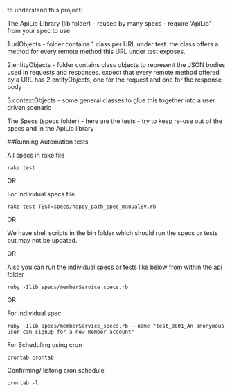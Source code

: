 to understand this project: 

The ApiLib Library (lib folder) - reused by many specs - require 'ApiLib' from your spec to use

1.urlObjects - folder contains 1 class per URL under test. the class offers a method for every remote method this URL under test exposes. 

2.entityObjects - folder contains class objects to represent the JSON bodies used in requests and responses. expect that every remote method offered by a URL has 2 entityObjects, one for the request and one for the response body

3.contextObjects - some general classes to glue this together into a user driven scenario

The Specs (specs folder) - here are the tests - try to keep re-use out of the specs and in the ApiLib library

##Running Automation tests

All specs in rake file

```rake test```

OR

For Individual specs file

```rake test TEST=specs/happy_path_spec_manualBV.rb```

OR

We have shell scripts in the bin folder which should run the specs or tests but may not be updated.

OR

Also you can run the individual specs or tests like below from within the api folder

```ruby -Ilib specs/memberService_specs.rb```

OR

For Individual spec

```ruby -Ilib specs/memberService_specs.rb --name "test_0001_An anonymous user can signup for a new member account"```

For Scheduling using cron

```crontab crontab```

Confirming/ listong cron schedule

```crontab -l```

